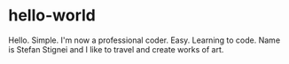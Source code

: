 # hello-world
Hello. Simple. I'm now a professional coder. Easy.
Learning to code. Name is Stefan Stignei and I like to travel and create works of art.
